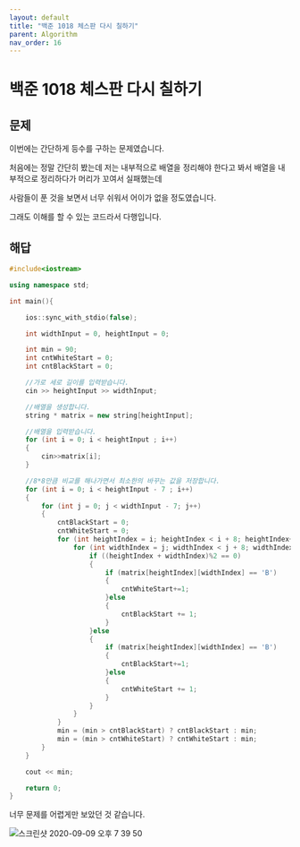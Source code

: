 ```yaml
---
layout: default
title: "백준 1018 체스판 다시 칠하기"
parent: Algorithm
nav_order: 16
---
```


# 백준 1018 체스판 다시 칠하기

## 문제

이번에는 간단하게 등수를 구하는 문제였습니다.

처음에는 정말 간단히 봤는데 저는 내부적으로 배열을 정리해야 한다고 봐서 배열을 내부적으로 정리하다가 머리가 꼬여서 실패했는데

사람들이 푼 것을 보면서 너무 쉬워서 어이가 없을 정도였습니다.

그래도 이해를 할 수 있는 코드라서 다행입니다.

## 해답

```C++
#include<iostream>

using namespace std;

int main(){

    ios::sync_with_stdio(false);

    int widthInput = 0, heightInput = 0;

    int min = 90;
    int cntWhiteStart = 0;
    int cntBlackStart = 0;

    //가로 세로 길이를 입력받습니다.
    cin >> heightInput >> widthInput;

    //배열을 생성합니다.
    string * matrix = new string[heightInput];

    //배열을 입력받습니다.
    for (int i = 0; i < heightInput ; i++)
    {
        cin>>matrix[i];
    }

    //8*8만큼 비교를 해나가면서 최소한의 바꾸는 값을 저장합니다.
    for (int i = 0; i < heightInput - 7 ; i++)
    {
        for (int j = 0; j < widthInput - 7; j++)
        {
            cntBlackStart = 0;
            cntWhiteStart = 0;
            for (int heightIndex = i; heightIndex < i + 8; heightIndex++){
                for (int widthIndex = j; widthIndex < j + 8; widthIndex++){
                    if ((heightIndex + widthIndex)%2 == 0)
                    {
                        if (matrix[heightIndex][widthIndex] == 'B')
                        {
                            cntWhiteStart+=1;
                        }else
                        {
                            cntBlackStart += 1;
                        }
                    }else
                    {
                        if (matrix[heightIndex][widthIndex] == 'B')
                        {
                            cntBlackStart+=1;
                        }else
                        {
                            cntWhiteStart += 1;
                        }
                    }
                }
            }
            min = (min > cntBlackStart) ? cntBlackStart : min;
            min = (min > cntWhiteStart) ? cntWhiteStart : min;
        }
    }

    cout << min;

    return 0;
}
```

너무 문제를 어렵게만 보았던 것 같습니다.

![스크린샷 2020-09-09 오후 7 39 50](https://user-images.githubusercontent.com/16849874/92588761-777eab00-f2d4-11ea-8521-7cd042db029e.png)